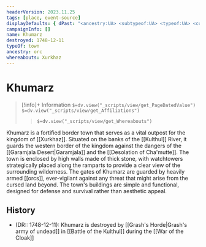 ```yaml
---
headerVersion: 2023.11.25
tags: [place, event-source]
displayDefaults: { dPast: "<ancestry:UA> <subtypeof:UA> <typeof:UA> <current:3Frq>, <end:U> by [[Grash]] on <enddate>", wPastHome: ""}
campaignInfo: []
name: Khumarz
destroyed: 1748-12-11
typeOf: town
ancestry: orc
whereabouts: Xurkhaz
---
```

# Khumarz
>[!info]+ Information
> `$=dv.view("_scripts/view/get_PageDatedValue")`
> `$=dv.view("_scripts/view/get_Affiliations")`
>> `$=dv.view("_scripts/view/get_Whereabouts")`

Khumarz is a fortified border town that serves as a vital outpost for the kingdom of [[Xurkhaz]]. Situated on the banks of the [[Kulthul]] River, it guards the western border of the kingdom against the dangers of the [[Garamjala Desert|Garamjala]] and the [[Desolation of Cha'mutte]]. The town is enclosed by high walls made of thick stone, with watchtowers strategically placed along the ramparts to provide a clear view of the surrounding wilderness. The gates of Khumarz are guarded by heavily armed [[orcs]], ever-vigilant against any threat that might arise from the cursed land beyond. The town's buildings are simple and functional, designed for defense and survival rather than aesthetic appeal. 
## History
- (DR:: 1748-12-11): Khumarz is destroyed by [[Grash's Horde|Grash's army of undead]] in  [[Battle of the Kulthul]] during the [[War of the Cloak]]